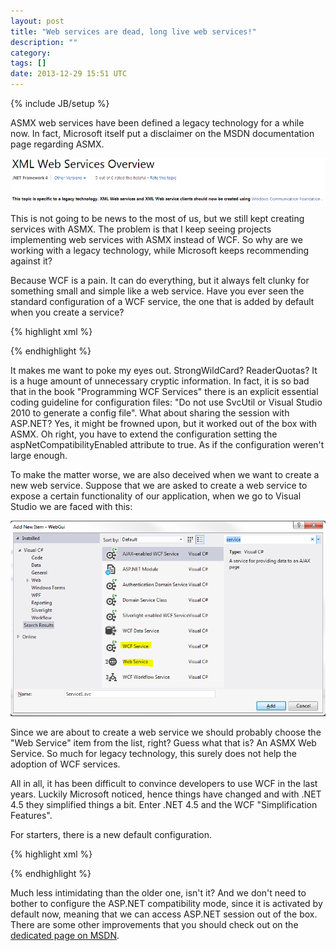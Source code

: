 ```yaml
---
layout: post
title: "Web services are dead, long live web services!"
description: ""
category:
tags: []
date: 2013-12-29 15:51 UTC
---
```

{% include JB/setup %}

ASMX web services have been defined a legacy technology for a while now. In fact, Microsoft itself put a disclaimer on the MSDN documentation page regarding ASMX.

![ASMX warning](/images/asmx_warning.png)

This is not going to be news to the most of us, but we still kept creating services with ASMX. The problem is that I keep seeing projects implementing web services with ASMX instead of WCF. So why are we working with a legacy technology, while Microsoft keeps recommending against it?

Because WCF is a pain. It can do everything, but it always felt clunky for something small and simple like a web service. Have you ever seen the standard configuration of a WCF service, the one that is added by default when you create a service?

{% highlight xml %}
<?xml version="1.0" encoding="utf-8"?>
<configuration>
    <system.serviceModel>
        <bindings>
            <basicHttpBinding>
                <binding name="BasicHttpBinding_IService1" closeTimeout="00:01:00"
                    openTimeout="00:01:00" receiveTimeout="00:10:00" sendTimeout="00:01:00"
                    allowCookies="false" bypassProxyOnLocal="false"
                    hostNameComparisonMode="StrongWildcard" maxBufferSize="65536"
                    maxBufferPoolSize="524288" maxReceivedMessageSize="65536"
                    messageEncoding="Text" textEncoding="utf-8" transferMode="Buffered"
                    useDefaultWebProxy="true">
                    <readerQuotas maxDepth="32" maxStringContentLength="8192"
                        maxArrayLength="16384" maxBytesPerRead="4096"
                        maxNameTableCharCount="16384" />
                    <security mode="None">
                        <transport clientCredentialType="None" proxyCredentialType="None"
                            realm="" />
                        <message clientCredentialType="UserName" algorithmSuite="Default" />
                    </security>
                </binding>
            </basicHttpBinding>
        </bindings>
        <client>
            <endpoint address="http://localhost:36906/Service1.svc" binding="basicHttpBinding"
                bindingConfiguration="BasicHttpBinding_IService1" contract="IService1"
                name="BasicHttpBinding_IService1" />
        </client>
    </system.serviceModel>
</configuration>
{% endhighlight %}

It makes me want to poke my eyes out. StrongWildCard? ReaderQuotas? It is a huge amount of unnecessary cryptic information. In fact, it is so bad that in the book "Programming WCF Services" there is an explicit essential coding guideline for configuration files: "Do not use SvcUtil or Visual Studio 2010 to generate a config file". What about sharing the session with ASP.NET? Yes, it might be frowned upon, but it worked out of the box with ASMX. Oh right, you have to extend the configuration setting the aspNetCompatibilityEnabled attribute to true. As if the configuration weren't large enough.

To make the matter worse, we are also deceived when we want to create a new web service. Suppose that we are asked to create a web service to expose a certain functionality of our application, when we go to Visual Studio we are faced with this:

![Add Item dialogue](/images/addwebservice.png)

Since we are about to create a web service we should probably choose the "Web Service" item from the list, right? Guess what that is? An ASMX Web Service. So much for legacy technology, this surely does not help the adoption of WCF services.

All in all, it has been difficult to convince developers to use WCF in the last years. Luckily Microsoft noticed, hence things have changed and with .NET 4.5 they simplified things a bit. Enter .NET 4.5 and the WCF "Simplification Features".

For starters, there is a new default configuration.

{% highlight xml %}
<?xml version="1.0" encoding="utf-8"?>
<configuration>
    <system.serviceModel>
        <bindings>
            <basicHttpBinding>
                <binding name="BasicHttpBinding_IService1" />
            </basicHttpBinding>
        </bindings>
        <client>
            <endpoint address="http://localhost:36906/Service1.svc" binding="basicHttpBinding"
                bindingConfiguration="BasicHttpBinding_IService1" contract="IService1"
                name="BasicHttpBinding_IService1" />
        </client>
    </system.serviceModel>
</configuration>
{% endhighlight %}

Much less intimidating than the older one, isn't it? And we don't need to bother to configure the ASP.NET compatibility mode, since it is activated by default now, meaning that we can access ASP.NET session out of the box. There are some other improvements that you should check out on the [dedicated page on MSDN](http://msdn.microsoft.com/en-us/library/hh309266.aspx).
